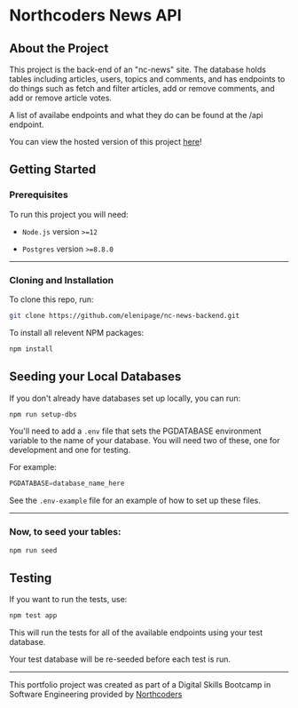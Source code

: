 # Northcoders News API

## About the Project

This project is the back-end of an "nc-news" site. The database holds tables including articles, users, topics and comments, and has endpoints to do things such as fetch and filter articles, add or remove comments, and add or remove article votes.

A list of availabe endpoints and what they do can be found at the /api endpoint.

You can view the hosted version of this project [here](https://nc-news-backend-37tu.onrender.com/api)!


## Getting Started

### Prerequisites

To run this project you will need:

- `Node.js` version `>=12`

- `Postgres` version `>=8.8.0`

---
### Cloning and Installation

To clone this repo, run: 
```sh
git clone https://github.com/elenipage/nc-news-backend.git
```

To install all relevent NPM packages: 
```sh
npm install
```

## Seeding your Local Databases

If you don't already have databases set up locally, you can run:
```sh
npm run setup-dbs
```

You'll need to add a `.env` file that sets the PGDATABASE environment variable to the name of your database. You will need two of these, one for development and one for testing.

For example:

```js
PGDATABASE=database_name_here
```

See the `.env-example` file for an example of how to set up these files.

---
### Now, to seed your tables: 
```sh
npm run seed
```

## Testing

If you want to run the tests, use:
```sh
npm test app
```
This will run the tests for all of the available endpoints using your test database. 

Your test database will be re-seeded before each test is run.

--- 

This portfolio project was created as part of a Digital Skills Bootcamp in Software Engineering provided by [Northcoders](https://northcoders.com/)
